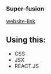 ### Super-fusion

[website-link](https://quizzical-murdock-fc89f4.netlify.app)
## Using this:
+ CSS
+ JSX
+ REACT.JS










